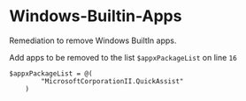 # Windows-Builtin-Apps
Remediation to remove Windows BuiltIn apps.

Add apps to be removed to the list `$appxPackageList` on line `16`
```
$appxPackageList = @(
        "MicrosoftCorporationII.QuickAssist"
    )
```